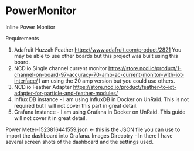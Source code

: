 # PowerMonitor
Inline Power Monitor

Requirements
1. Adafruit Huzzah Feather https://www.adafruit.com/product/2821
  You may be able to use other boards but this project was built using this board.
2. NCD.io Single channel current monitor https://store.ncd.io/product/1-channel-on-board-97-accuracy-70-amp-ac-current-monitor-with-iot-interface/  I am using the 20 amp version but you could use others.
3. NCD.io Feather Adapter https://store.ncd.io/product/feather-to-iot-adapter-for-particle-and-feather-modules/
4. Influx DB instance - I am using InfluxDB in Docker on UnRaid. This is not required but I will not cover this part in great detail.
5. Grafana Instance - I am using Grafana in Docker on UnRaid. This guide will not cover it in great detail.


Power Meter-1523816441559.json <- this is the JSON file you can use to import the dashboard into Grafana.
Images Direcotry - In there I have several screen shots of the dashboard and the settings used.
